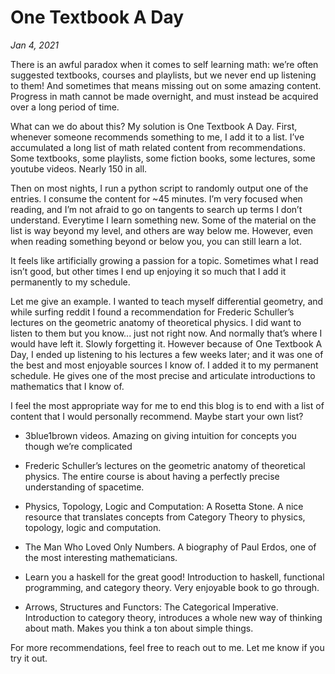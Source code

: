 # One Textbook A Day
*Jan 4, 2021*

There is an awful paradox when it comes to self learning math: we’re often suggested textbooks, courses and playlists, but we never end up listening to them! And sometimes that means missing out on some amazing content. Progress in math cannot be made overnight, and must instead be acquired over a long period of time.

What can we do about this? My solution is One Textbook A Day. First, whenever someone recommends something to me, I add it to a list. I’ve accumulated a long list of math related content from recommendations. Some textbooks, some playlists, some fiction books, some lectures, some youtube videos. Nearly 150 in all.

Then on most nights, I run a python script to randomly output one of the entries. I consume the content for ~45 minutes. I’m very focused when reading, and I’m not afraid to go on tangents to search up terms I don’t understand. Everytime I learn something new. Some of the material on the list is way beyond my level, and others are way below me. However, even when reading something beyond or below you, you can still learn a lot.

It feels like artificially growing a passion for a topic. Sometimes what I read isn’t good, but other times I end up enjoying it so much that I add it permanently to my schedule.

Let me give an example. I wanted to teach myself differential geometry, and while surfing reddit I found a recommendation for Frederic Schuller’s lectures on the geometric anatomy of theoretical physics. I did want to listen to them but you know... just not right now. And normally that’s where I would have left it. Slowly forgetting it. However because of One Textbook A Day, I ended up listening to his lectures a few weeks later; and it was one of the best and most enjoyable sources I know of. I added it to my permanent schedule. He gives one of the most precise and articulate introductions to mathematics that I know of.

I feel the most appropriate way for me to end this blog is to end with a list of content that I would personally recommend. Maybe start your own list?

- 3blue1brown videos. Amazing on giving intuition for concepts you though we’re complicated

- Frederic Schuller’s lectures on the geometric anatomy of theoretical physics. The entire course is about having a perfectly precise understanding of spacetime.

- Physics, Topology, Logic and Computation: A Rosetta Stone. A nice resource that translates concepts from Category Theory to physics, topology, logic and computation.

- The Man Who Loved Only Numbers. A biography of Paul Erdos, one of the most interesting mathematicians.

- Learn you a haskell for the great good! Introduction to haskell, functional programming, and category theory. Very enjoyable book to go through.

- Arrows, Structures and Functors: The Categorical Imperative. Introduction to category theory, introduces a whole new way of thinking about math. Makes you think a ton about simple things.

For more recommendations, feel free to reach out to me. Let me know if you try it out.
